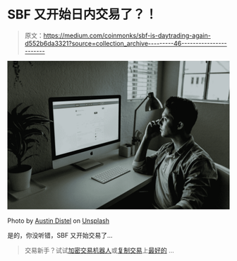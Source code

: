 # SBF 又开始日内交易了？！

> 原文：<https://medium.com/coinmonks/sbf-is-daytrading-again-d552b6da3321?source=collection_archive---------46----------------------->

![](img/ead52191c2a5c451ec4d3f2a4446ca44.png)

Photo by [Austin Distel](https://unsplash.com/@austindistel?utm_source=medium&utm_medium=referral) on [Unsplash](https://unsplash.com?utm_source=medium&utm_medium=referral)

是的，你没听错，SBF 又开始交易了…

> 交易新手？试试[加密交易机器人](/coinmonks/crypto-trading-bot-c2ffce8acb2a)或[复制交易](/coinmonks/top-10-crypto-copy-trading-platforms-for-beginners-d0c37c7d698c)上[最好的](/coinmonks/crypto-exchange-dd2f9d6f3769) …